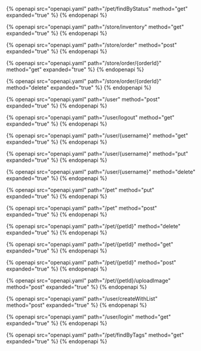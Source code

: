 {% openapi src="openapi.yaml" path="/pet/findByStatus" method="get" expanded="true" %}
{% endopenapi %}

{% openapi src="openapi.yaml" path="/store/inventory" method="get" expanded="true" %}
{% endopenapi %}

{% openapi src="openapi.yaml" path="/store/order" method="post" expanded="true" %}
{% endopenapi %}

{% openapi src="openapi.yaml" path="/store/order/{orderId}" method="get" expanded="true" %}
{% endopenapi %}

{% openapi src="openapi.yaml" path="/store/order/{orderId}" method="delete" expanded="true" %}
{% endopenapi %}

{% openapi src="openapi.yaml" path="/user" method="post" expanded="true" %}
{% endopenapi %}

{% openapi src="openapi.yaml" path="/user/logout" method="get" expanded="true" %}
{% endopenapi %}

{% openapi src="openapi.yaml" path="/user/{username}" method="get" expanded="true" %}
{% endopenapi %}

{% openapi src="openapi.yaml" path="/user/{username}" method="put" expanded="true" %}
{% endopenapi %}

{% openapi src="openapi.yaml" path="/user/{username}" method="delete" expanded="true" %}
{% endopenapi %}

{% openapi src="openapi.yaml" path="/pet" method="put" expanded="true" %}
{% endopenapi %}

{% openapi src="openapi.yaml" path="/pet" method="post" expanded="true" %}
{% endopenapi %}

{% openapi src="openapi.yaml" path="/pet/{petId}" method="delete" expanded="true" %}
{% endopenapi %}

{% openapi src="openapi.yaml" path="/pet/{petId}" method="get" expanded="true" %}
{% endopenapi %}

{% openapi src="openapi.yaml" path="/pet/{petId}" method="post" expanded="true" %}
{% endopenapi %}

{% openapi src="openapi.yaml" path="/pet/{petId}/uploadImage" method="post" expanded="true" %}
{% endopenapi %}

{% openapi src="openapi.yaml" path="/user/createWithList" method="post" expanded="true" %}
{% endopenapi %}

{% openapi src="openapi.yaml" path="/user/login" method="get" expanded="true" %}
{% endopenapi %}

{% openapi src="openapi.yaml" path="/pet/findByTags" method="get" expanded="true" %}
{% endopenapi %}

